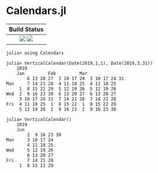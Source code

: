 # Calendars.jl

|  **Build Status**                                               |
|:---------------------------------------------------------------:|
|  [![][travis-img]][travis-url]  [![][codecov-img]][codecov-url] |


```
julia> using Calendars

julia> VerticalCalendar(Date(2019,1,1), Date(2019,3,31))
    2019
    Jan         Feb         Mar
        6 13 20 27  3 10 17 24  3 10 17 24 31
Mon     7 14 21 28  4 11 18 25  4 11 18 25
     1  8 15 22 29  5 12 19 26  5 12 19 26
Wed  2  9 16 23 30  6 13 20 27  6 13 20 27
     3 10 17 24 31  7 14 21 28  7 14 21 28
Fri  4 11 18 25  1  8 15 22  1  8 15 22 29
     5 12 19 26  2  9 16 23  2  9 16 23 30

julia> VerticalCalendar()
    2019
    Jun
        2  9 16 23 30
Mon     3 10 17 24
        4 11 18 25
Wed     5 12 19 26
        6 13 20 27
Fri     7 14 21 28
     1  8 15 22 29
```


[travis-img]: https://api.travis-ci.org/wookay/Calendars.jl.svg?branch=master
[travis-url]: https://travis-ci.org/wookay/Calendars.jl

[codecov-img]: https://codecov.io/gh/wookay/Calendars.jl/branch/master/graph/badge.svg
[codecov-url]: https://codecov.io/gh/wookay/Calendars.jl/branch/master
